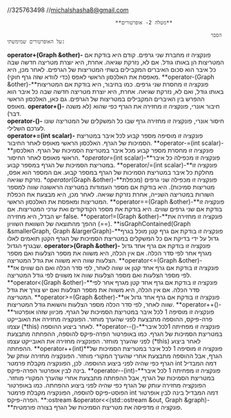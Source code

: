                                        
//325763498
//michalshasha8@gmail.com

                                       **מטלה 2- אופרטורים**
                                                                     
                                                                      הסבר על האופרטורים שמימשתי:
**operator+(Graph &other)-**  פונקציה זו מחברת שני גרפים.
 קודם היא בודקת אם המטריצות הן באותו גודל. אם לא, נזרקת שגיאה. 
 אחרת, היא יוצרת מטריצה חדשה שבה כל איבר הוא סכום האיברים המקבילים בשתי המטריצות של הגרפים.
 לאחר מכן, היא מאפסת את האלכסון הראשי לאפס (כדי לוודא שזה גרף חוקי). 
**operator-(Graph &other)-**פונקציה זו מחסרת שני גרפים.
 כמו בחיבור, היא בודקת אם המטריצות באותו גודל, ואם לא, נזרקת שגיאה. 
 אחרת, היא יוצרת מטריצה חדשה שבה כל איבר הוא ההפרש בין האיברים המקבילים במטריצות של הגרפים.
 גם כאן, האלכסון הראשי מאופס. 
**operator+()-** חיבור אונרי, פונקציה זו מחזירה את הגרף כפי שהוא (לא משנה דבר).     
**operator-()-** חיסור אונרי, פונקציה זו מחזירה גרף שבו כל המשקלים של המטריצה שונו לערכם השלילי.  
**operator+=(int scalar)-** פונקציה זו מוסיפה מספר קבוע לכל איבר במטריצת הסמיכות של הגרף. האלכסון הראשי מאופס לאחר החיבור.
**operator-=(int scalar)-**פונקציה זו מחסרת מספר קבוע מכל איבר במטריצת הסמיכות של הגרף. האלכסון הראשי מאופס לאחר החיסור.
**operator*=(int scalar)-**פונקציה זו מכפילה כל איבר במטריצת הסמיכות של הגרף במספר קבוע.
**operator/=(int scalar)-**פונקציה זו מחלקת כל איבר במטריצת הסמיכות של הגרף במספר קבוע. אם המספר הוא אפס, נזרקת שגיאה.
**operator*(Graph &other)-**פונקציה זו מכפילה שני גרפים (מכפלת מטריצות סמיכות). היא בודקת אם מספר העמודות במטריצה הראשונה שווה למספר השורות במטריצה השנייה, אחרת נזרקת שגיאה. לאחר מכן, היא מבצעת את הכפלת המטריצות ומאפסת את האלכסון הראשי.
**operator==(Graph &other)-**פונקציה זו בודקת אם שני גרפים שווים. היא בודקת את מספר הקודקודים ואת ערכי המטריצות. אם יש הבדל, היא מחזירה false.
**operator!=(Graph &other)-**פונקציה זו מחזירה את ההפך מהתוצאה של השוואת השוויון (==).
**isGraphContained(Graph &smallerGraph, Graph &largerGraph)-**פונקציה זו בודקת אם גרף קטן מוכל בגרף גדול על ידי בדיקת אם כל המשקלים במטריצת הסמיכות של הגרף הקטן תואמים לאלו שבגרף הגדול.
**operator>(Graph &other)-** פונקציה זו בודקת אם גרף אחד גדול מגרף אחר לפי סדר הכלה. אם אין הכלה, היא משווה את מספר הצלעות ואם מספר הצלעות שווה היא משווה את גודל המטריצה.
**operator<=(Graph &other)-**פונקציה זו בודקת אם גרף אחד קטן או שווה לאחר, לפי סדר הכלה ואם הם שווים אז לפי מספר הצלעות ואם מספר הצלעות שווה אז משווים לפי גודל המטריצה.
**operator<(Graph &other)-**פונקציה זו בודקת אם גרף אחד קטן מגרף אחר לפי סדר הכלה. אם אין הכלה, היא משווה את מספר הצלעות ואם יש צורך את גודל המטריצה.
**operator>=(Graph &other)-**פונקציה זו בודקת אם גרף אחד גדול או שווה לאחר, לפי סדר הכלה מספר הצלעות והשואת גודל המטריצות.
**operator++()-**פונקציה זו מוסיפה 1 לכל איבר במטריצת הסמיכות של הגרף. מכיוון שזהו אופרטור פרה-פיקס, ההוספה מתבצעת לפני שהערך מוחזר. הפונקציה מחזירה את האובייקט עצמו (*this) לאחר ביצוע ההוספה.
**operator--()-**פונקציה זו מפחיתה 1לכל איבר במטריצת הסמיכות של הגרף. כמו באופרטור הפרה-פיקס להוספה, ההפחתה מתבצעת לפני שהערך מוחזר. הפונקציה מחזירה את האובייקט עצמו (*this) לאחר ביצוע ההפחתה.
**operator++(int)**פונקציה זו מוסיפה 1 לכל איבר במטריצת הסמיכות של הגרף, אבל ההוספה מתבצעת אחרי שהערך המקורי מוחזר. הפונקציה מחזירה עותק של הגרף כפי שהיה לפני ביצוע ההוספה. לכן, הפונקציה מקבלת פרמטר int דמה המבדיל בינה לבין אופרטור הפרה-פיקס.
**operator--(int)-**פונקציה זו מפחיתה 1 לכל איבר במטריצת הסמיכות של הגרף, אבל ההפחתה מתבצעת אחרי שהערך המקורי מוחזר. הפונקציה מחזירה עותק של הגרף כפי שהיה לפני ביצוע ההפחתה. כמו באופרטור הפוסט-פיקס להוספה, הפונקציה מקבלת פרמטר int דמה המבדיל בינה לבין אופרטור הפרה-פיקס.
**:ostream &operator<<(std::ostream &out, Graph &graph)-**פונקציה זו מדפיסה את מטריצת הסמיכות של הגרף בצורה פורמטית.